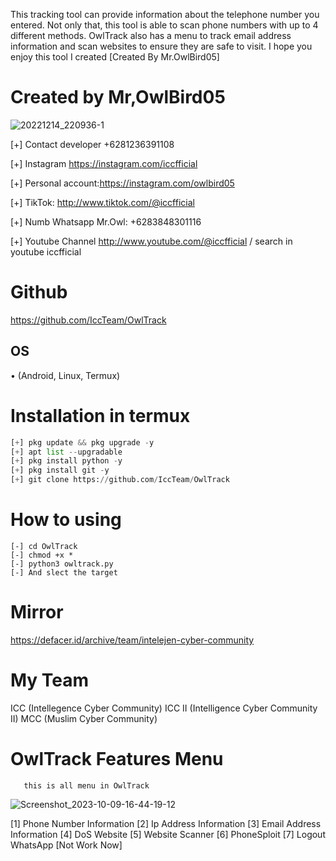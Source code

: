 This tracking tool can provide information about the telephone number you entered. Not only that, this tool is able to scan phone numbers with up to 4 different methods. OwlTrack also has a menu to track email address information and scan websites to ensure they are safe to visit. I hope you enjoy this tool I created [Created By Mr.OwlBird05]

# Created by Mr,OwlBird05
![20221214_220936-1](https://github.com/IccTeam/OwlTrack/assets/143928335/9376a4a1-364e-4bb7-bfea-8a470817bf2d)

[+] Contact developer +6281236391108

[+] Instagram https://instagram.com/iccfficial

[+] Personal account:https://instagram.com/owlbird05

[+] TikTok: http://www.tiktok.com/@iccfficial

[+] Numb Whatsapp Mr.Owl: +6283848301116

[+] Youtube Channel http://www.youtube.com/@iccfficial / search in youtube iccfficial

# Github
https://github.com/IccTeam/OwlTrack

## OS
• (Android, Linux, Termux)

# Installation in termux
```python
[+] pkg update && pkg upgrade -y
[+] apt list --upgradable 
[+] pkg install python -y
[+] pkg install git -y
[+] git clone https://github.com/IccTeam/OwlTrack
```
# How to using
```
[-] cd OwlTrack
[-] chmod +x *
[-] python3 owltrack.py
[-] And slect the target
```
# Mirror
https://defacer.id/archive/team/intelejen-cyber-community

# My Team
ICC (Intellegence Cyber Community)
ICC II (Intelligence Cyber Community II)
MCC (Muslim Cyber Community)

# OwlTrack Features Menu
       this is all menu in OwlTrack
![Screenshot_2023-10-09-16-44-19-12](https://github.com/IccTeam/OwlTrack/assets/143928335/1ead5b5b-81cf-44db-96b7-550a90b5dc9a)

[1] Phone Number Information 
[2] Ip Address Information 
[3] Email Address Information 
[4] DoS Website
[5] Website Scanner 
[6] PhoneSploit 
[7] Logout WhatsApp  [Not Work Now]
